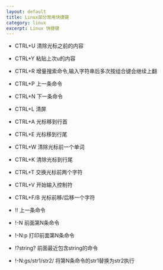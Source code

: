 ```yaml
---
layout: default
title: Linux部分常用快捷键
category: linux
excerpt: Linux 快捷键
---
```


- CTRL+U    清除光标之前的内容
- CTRL+Y    粘贴上次u的内容
- CTRL+R    增量搜索命令,输入字符串后多次按组合键会继续上翻
- CTRL+P    上一条命令
- CTRL+N    下一条命令
 
- CTRL+L    清屏
- CTRL+A    光标移到行首
- CTRL+E    光标移到行尾
- CTRL+W    清除光标前一个单词
- CTRL+K    清除光标到行尾
- CTRL+T    交换光标前两个字符
- CTRL+V    开始输入控制符
- CTRL+F/B    光标前移/后移一个字符
 
- !!         上一条命令
- !-N        前面第N条命令
- !-N:p    打印前面第N条命令
- !?string?    前面最近包含string的命令
- !-N:gs/str1/str2/    将第N条命令的str1替换为str2执行
